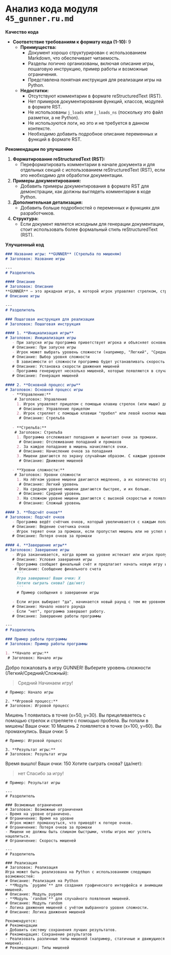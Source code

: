 # Анализ кода модуля `45_gunner.ru.md`

**Качество кода**
*   **Соответствие требованиям к формату кода (1-10):** 9
    *   **Преимущества:**
        *   Документ хорошо структурирован с использованием Markdown, что обеспечивает читаемость.
        *   Разделы логично организованы, включая описание игры, пошаговую инструкцию, пример работы и возможные ограничения.
        *   Представлена понятная инструкция для реализации игры на Python.
    *   **Недостатки:**
        *   Отсутствуют комментарии в формате reStructuredText (RST).
        *   Нет примеров документирования функций, классов, модулей в формате RST.
        *   Не использованы `j_loads` или `j_loads_ns` (поскольку это файл разметки, а не Python).
        *   Не используются логи, но это и не требуется в данном контексте.
        *   Необходимо добавить подробное описание переменных и функций в формате RST.

**Рекомендации по улучшению**
1. **Форматирование reStructuredText (RST):**
   - Переформатировать комментарии в начале документа и для отдельных секций с использованием reStructuredText (RST), если это необходимо для обработки документации.
2. **Примеры документирования:**
   - Добавить примеры документирования в формате RST для демонстрации, как должны выглядеть комментарии в коде Python.
3. **Дополнительная детализация:**
   - Добавить больше подробностей о переменных и функциях для разработчиков.
4. **Структура:**
    - Если документ является исходным для генерации документации, стоит использовать более формальный стиль reStructuredText (RST).

**Улучшенный код**
```markdown
### Название игры: **GUNNER** (Стрельба по мишеням)
# Заголовок: Название игры

---
# Разделитель

#### Описание
# Заголовок: Описание
**GUNNER** — это аркадная игра, в которой игрок управляет стрелком, стреляющим по движущимся мишеням. Цель игры — попасть в как можно больше мишеней за ограниченное время, зарабатывая очки за каждое попадание. С каждым уровнем мишени становятся быстрее и сложнее, а игра усложняется.
# Описание игры

---
# Разделитель

### Пошаговая инструкция для реализации
# Заголовок: Пошаговая инструкция

#### 1. **Инициализация игры**
# Заголовок: Инициализация игры
   - При запуске игры программа приветствует игрока и объясняет основные правила.
   # Описание: При запуске игры
   - Игрок может выбрать уровень сложности (например, "Легкий", "Средний", "Сложный").
   # Описание: Выбор уровня сложности
   - В зависимости от сложности программа будет устанавливать скорость движения мишеней.
   # Описание: Установка скорости движения мишеней
   - Программа генерирует несколько мишеней, которые появляются в случайных точках экрана.
   # Описание: Генерация мишеней

#### 2. **Основной процесс игры**
# Заголовок: Основной процесс игры
   - **Управление:**
    # Заголовок: Управление
     1. Игрок управляет прицелом с помощью клавиш стрелок (или мыши) для наведения на мишени.
      # Описание: Управление прицелом
     2. Игрок стреляет с помощью клавиши "пробел" или левой кнопки мыши.
      # Описание: Стрельба
   
   - **Стрельба:**
    # Заголовок: Стрельба
     1. Программа отслеживает попадания и вычитает очки за промахи.
      # Описание: Отслеживание попаданий и промахов
     2. За каждое попадание в мишень начисляются очки.
      # Описание: Начисление очков за попадания
     3. Мишени двигаются по экрану случайным образом. С каждым уровнем они становятся быстрее.
      # Описание: Движение мишеней

   - **Уровни сложности:**
    # Заголовок: Уровни сложности
     1. На лёгком уровне мишени двигаются медленно, а их количество ограничено.
      # Описание: Легкий уровень
     2. На среднем уровне мишени двигаются быстрее, и их больше.
      # Описание: Средний уровень
     3. На сложном уровне мишени двигаются с высокой скоростью и появляются в большем количестве.
      # Описание: Сложный уровень

#### 3. **Подсчёт очков**
# Заголовок: Подсчёт очков
   - Программа ведёт счётчик очков, который увеличивается с каждым попаданием.
   # Описание: Ведение счетчика очков
   - Игрок теряет очки за промахи, если пропустил мишень или не успел выстрелить.
   # Описание: Потеря очков за промахи

#### 4. **Завершение игры**
# Заголовок: Завершение игры
   - Игра заканчивается, когда время на уровне истекает или игрок пропускает слишком много мишеней.
   # Описание: Условия завершения игры
   - Программа сообщает финальный счёт и предлагает начать новую игру или выйти:
    # Описание: Сообщение финального счета
     ```
     Игра завершена! Ваши очки: X
     Хотите сыграть снова? (да/нет)
     ```
     # Пример сообщения о завершении игры

   - Если игрок выбирает "да", начинается новый раунд с тем же уровнем сложности или с выбором другого.
   # Описание: Начало нового раунда
   - Если "нет", программа завершает работу.
   # Описание: Завершение работы программы

---
# Разделитель

### Пример работы программы
# Заголовок: Пример работы программы

1. **Начало игры:**
 # Заголовок: Начало игры
   ```
   Добро пожаловать в игру GUNNER!
   Выберите уровень сложности (Легкий/Средний/Сложный):
   > Средний
   Начинаем игру!
   ```
   # Пример: Начало игры

2. **Игровой процесс:**
 # Заголовок: Игровой процесс
   ```
   Мишень 1 появилась в точке (x=50, y=30).
   Вы прицеливаетесь с помощью стрелок и стреляете с помощью пробела.
   Вы попали в мишень! Ваши очки: 10
   Мишень 2 появляется в точке (x=100, y=60).
   Вы промахнулись. Ваши очки: 5
   ```
   # Пример: Игровой процесс

3. **Результат игры:**
 # Заголовок: Результат игры
   ```
   Время вышло!
   Ваши очки: 150
   Хотите сыграть снова? (да/нет):
   > нет
   Спасибо за игру!
   ```
   # Пример: Результат игры

---
# Разделитель

### Возможные ограничения
# Заголовок: Возможные ограничения
- Время на уровне ограничено.
# Ограничение: Время на уровне
- Игрок может промахнуться, что приведёт к потере очков.
# Ограничение: Потеря очков за промахи
- Мишени не должны быть слишком быстрыми, чтобы игрок мог успеть нацелиться.
# Ограничение: Скорость мишеней

---
# Разделитель

### Реализация
# Заголовок: Реализация
Игра может быть реализована на Python с использованием следующих возможностей:
# Описание: Реализация на Python
- **Модуль `pygame`** для создания графического интерфейса и анимации мишеней.
# Описание: Модуль pygame
- **Модуль `random`** для случайного появления мишеней.
# Описание: Модуль random
- Логика движения мишеней с учётом выбранного уровня сложности.
# Описание: Логика движения мишеней

Рекомендуется:
# Рекомендации
- Добавить систему сохранения лучших результатов.
# Рекомендация: Сохранение результатов
- Реализовать различные типы мишеней (например, статичные и движущиеся мишени).
# Рекомендация: Типы мишеней
```
